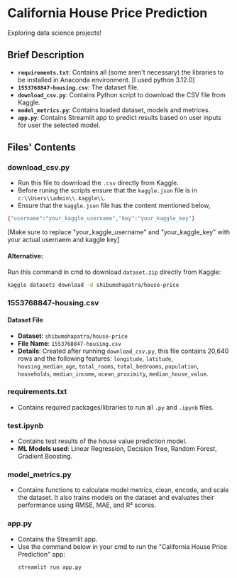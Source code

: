 # California House Price Prediction

Exploring data science projects!

## Brief Description
- **`requirements.txt`**: Contains all (some aren't necessary) the libraries to be installed in Anaconda environment. [I used python 3.12.0]
- **`1553768847-housing.csv`**: The dataset file.
- **`download_csv.py`**: Contains Python script to download the CSV file from Kaggle.
- **`model_metrics.py`**: Contains loaded dataset, models and metrices.
- **`app.py`**: Contains Streamlit app to predict results based on user inputs for user the selected model.

## Files' Contents

### download_csv.py
- Run this file to download the `.csv` directly from Kaggle.
- Before runing the scripts ensure that the `kaggle.json` file is in `c:\\Users\\admin\\.kaggle\\`.
- Ensure that the `kaggle.json` file has the content mentioned below,
```sh
{"username":"your_kaggle_username","key":"your_kaggle_key"}
```
[Make sure to replace "your_kaggle_username" and "your_kaggle_key" with your actual usernaem and kaggle key]

#### Alternative:
Run this command in cmd to download `dataset.zip` directly from Kaggle:
```sh
kaggle datasets download -d shibumohapatra/house-price
```

### 1553768847-housing.csv
#### Dataset File
- **Dataset**: `shibumohapatra/house-price`
- **File Name**: `1553768847-housing.csv`
- **Details**: Created after running `download_csv.py`, this file contains 20,640 rows and the following features: `longitude`, `latitude`, `housing_median_age`, `total_rooms`, `total_bedrooms`, `population`, `households`, `median_income`, `ocean_proximity`, `median_house_value`.

### requirements.txt
- Contains required packages/libraries to run all `.py` and `.ipynb` files.

### test.ipynb
- Contains test results of the house value prediction model.
- **ML Models used**: Linear Regression, Decision Tree, Random Forest, Gradient Boosting.

### model_metrics.py
- Contains functions to calculate model metrics, clean, encode, and scale the dataset. It also trains models on the dataset and evaluates their performance using RMSE, MAE, and R² scores.

### app.py
- Contains the Streamlit app.
- Use the command below in your cmd to run the "California House Price Prediction" app:
  ```sh
  streamlit run app.py
  ```